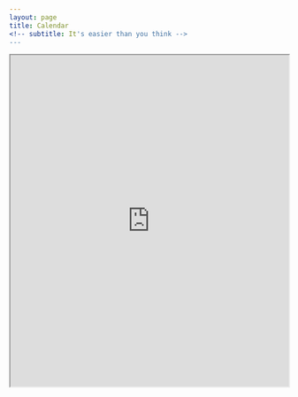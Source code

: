 ```yaml
---
layout: page
title: Calendar
<!-- subtitle: It's easier than you think -->
---
```


<iframe width="100%" height="600" src="https://nextcloud.derhagen.eu/apps/calendar/embed/NAkFSQ4nAbdKy5g6/listMonth/now"></iframe>

